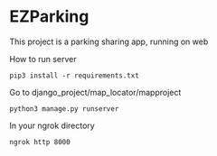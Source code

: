 # EZParking
This project is a parking sharing app, running on web

How to run server

	pip3 install -r requirements.txt

Go to django_project/map_locator/mapproject

	python3 manage.py runserver

In your ngrok directory

	ngrok http 8000
